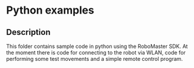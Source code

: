 # Python examples

## Description
This folder contains sample code in python using the RoboMaster SDK. At the moment there is code for connecting to the robot via WLAN, code for performing some test movements and a simple remote control program.
